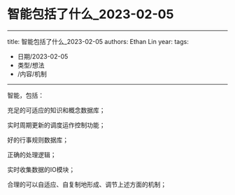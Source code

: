 # 智能包括了什么_2023-02-05


---
title: 智能包括了什么_2023-02-05
authors: Ethan Lin
year:
tags:
  - 日期/2023-02-05 
  - 类型/想法 
  - /内容/机制 
---



  

智能，包括：

充足的可适应的知识和概念数据库；

实时周期更新的调度运作控制功能；

好的行事规则数据库；

正确的处理逻辑；

实时收集数据的IO模块；

合理的可以自适应、自复制地形成、调节上述方面的机制；